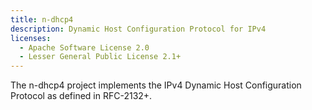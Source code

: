 ```yaml
---
title: n-dhcp4
description: Dynamic Host Configuration Protocol for IPv4
licenses:
  - Apache Software License 2.0
  - Lesser General Public License 2.1+
---
```

The n-dhcp4 project implements the IPv4 Dynamic Host Configuration Protocol as
defined in RFC-2132+.
